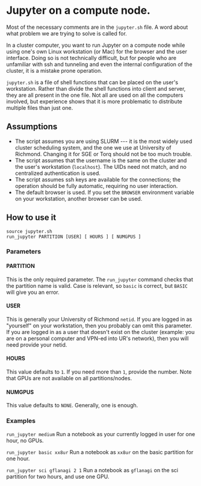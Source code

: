 # Jupyter on a compute node.

Most of the necessary comments are in the `jupyter.sh` file. A word about
what problem we are trying to solve is called for. 

In a cluster computer, you want to run Jupyter on a compute node while
using one's own Linux workstation (or Mac) for the browser and the user interface.
Doing so is not technically difficult, but for people who are unfamiliar
with ssh and tunneling and even the internal configuration of the cluster,
it is a mistake prone operation. 

`jupyter.sh` is a file of shell functions that can be placed on the user's 
workstation. Rather
than divide the shell functions into client and server, they are all present
in the one file. Not all are used on all the computers involved, but experience
shows that it is more problematic to distribute multiple files than just one.

## Assumptions

- The script assumes you are using SLURM --- it is the most widely used cluster
  scheduling system, and the one we use at University of Richmond. Changing it 
  for SGE or Torq should not be too much trouble.
- The script assumes that the username is the same on the cluster and the user's
  workstation (`localhost`). The UIDs need not match, and no centralized authentication
  is used.
- The script assumes ssh keys are available for the connections; the operation 
  should be fully automatic, requiring no user interaction. 
- The default browser is used. If you set the `BROWSER` environment variable on
  your workstation, another browser can be used.

## How to use it

```
source jupyter.sh
run_jupyter PARTITION [USER] [ HOURS ] [ NUMGPUS ]
```

### Parameters

#### PARTITION

This is the only required parameter. The `run_jupyter` command checks that the partition
name is valid. Case is relevant, so `basic` is correct, but `BASIC` will give you an error.

#### USER

This is generally your University of Richmond `netid`. If you are logged in as "yourself" 
on your workstation, then you probably can omit this parameter. If you are logged in
as a user that doesn't exist on the cluster (example: you are on a personal computer
and VPN-ed into UR's network), then you will need provide your netid. 

#### HOURS

This value defaults to `1`. If you need more than `1`, provide the number. Note that
GPUs are not available on all partitions/nodes.

#### NUMGPUS

This value defaults to `NONE`. Generally, one is enough.

### Examples

`run_jupyter medium` Run a notebook as your currently logged in user for one hour, no GPUs.

`run_jupyter basic xx8ur` Run a notebook as `xx8ur` on the basic partition for one hour.

`run_jupyter sci gflanagi 2 1` Run a notebook as `gflanagi` on the sci partition for two hours, and use one GPU.
